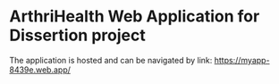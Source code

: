 # ArthriHealth Web Application for Dissertion project

The application is hosted and can be navigated by link: https://myapp-8439e.web.app/
